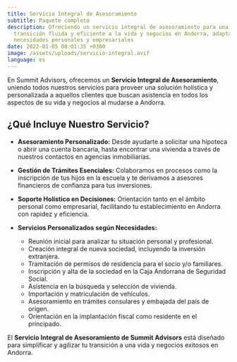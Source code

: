```yaml
---
title: Servicio Integral de Asesoramiento
subtitle: Paquete completo
description: Ofreciendo un servicio integral de asesoramiento para una
  transición fluida y eficiente a la vida y negocios en Andorra, adaptado a tus
  necesidades personales y empresariales
date: 2022-01-05 08:01:35 +0300
image: /assets/uploads/servicio-integral.avif
language: es
---
```

En Summit Advisors, ofrecemos un **Servicio Integral de Asesoramiento**, uniendo todos nuestros servicios para proveer una solución holística y personalizada a aquellos clientes que buscan asistencia en todos los aspectos de su vida y negocios al mudarse a Andorra.

## **¿Qué Incluye Nuestro Servicio?**

- **Asesoramiento Personalizado:** Desde ayudarte a solicitar una hipoteca o abrir una cuenta bancaria, hasta encontrar una vivienda a través de nuestros contactos en agencias inmobiliarias.

- **Gestión de Trámites Esenciales:** Colaboramos en procesos como la inscripción de tus hijos en la escuela y te derivamos a asesores financieros de confianza para tus inversiones.

- **Soporte Holístico en Decisiones:** Orientación tanto en el ámbito personal como empresarial, facilitando tu establecimiento en Andorra con rapidez y eficiencia.

- **Servicios Personalizados según Necesidades:**
  - Reunión inicial para analizar tu situación personal y profesional.
  - Creación integral de nueva sociedad, incluyendo la inversión extranjera.
  - Tramitación de permisos de residencia para el socio y/o familiares.
  - Inscripción y alta de la sociedad en la Caja Andorrana de Seguridad Social.
  - Asistencia en la búsqueda y selección de vivienda.
  - Importación y matriculación de vehículos.
  - Asesoramiento en trámites consulares y embajada del país de origen.
  - Orientación en la implantación fiscal como residente en el principado.

El **Servicio Integral de Asesoramiento de Summit Advisors** está diseñado para simplificar y agilizar tu transición a una vida y negocios exitosos en Andorra.
